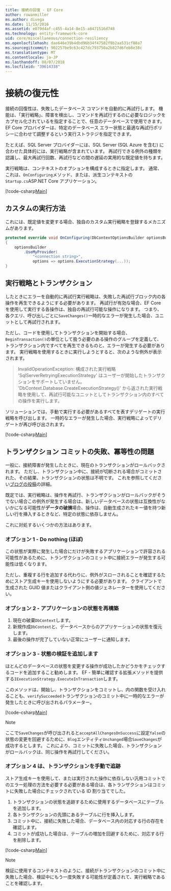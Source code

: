 ```yaml
---
title: 接続の回復 - EF Core
author: rowanmiller
ms.author: divega
ms.date: 11/15/2016
ms.assetid: e079d4af-c455-4a14-8e15-a8471516d748
ms.technology: entity-framework-core
uid: core/miscellaneous/connection-resiliency
ms.openlocfilehash: dae646e39b4dbd96b34f47582f9b2aa531cf88a7
ms.sourcegitcommit: 902257be9c63c427dc793750a2b827d6feb8e38c
ms.translationtype: MT
ms.contentlocale: ja-JP
ms.lasthandoff: 08/07/2018
ms.locfileid: "39614338"
---
```

# <a name="connection-resiliency"></a>接続の復元性

接続の回復性は、失敗したデータベース コマンドを自動的に再試行します。 機能は、「実行戦略」、障害を検出し、コマンドを再試行するのに必要なロジックをカプセル化されているを指定することで、任意のデータベースで使用できます。 EF Core プロバイダーは、特定のデータベース エラー状態と最適な再試行ポリシーに合わせて調整するという実行ストラテジを指定できます。

たとえば、SQL Server プロバイダーには、SQL Server (SQL Azure を含む) に合わせた具体的には、実行戦略が含まれています。 再試行できる例外の種類を認識し、最大再試行回数、再試行などの間の遅延の実用的な既定値を持ちます。

実行戦略は、コンテキストのオプションを構成するときに指定します。 通常、これは、`OnConfiguring`メソッド、または、派生コンテキストの`Startup.cs`ASP.NET Core アプリケーション。

[!code-csharp[Main](../../../samples/core/Miscellaneous/ConnectionResiliency/Program.cs#OnConfiguring)]

## <a name="custom-execution-strategy"></a>カスタムの実行方法

これには、既定値を変更する場合、独自のカスタム実行戦略を登録するメカニズムがあります。

``` csharp
protected override void OnConfiguring(DbContextOptionsBuilder optionsBuilder)
{
    optionsBuilder
        .UseMyProvider(
            "<connection string>",
            options => options.ExecutionStrategy(...));
}
```

## <a name="execution-strategies-and-transactions"></a>実行戦略とトランザクション

したときにエラーを自動的に再試行実行戦略は、失敗した再試行ブロック内の各操作を再生できるようにする必要があります。 再試行が有効な場合、EF Core を使用して実行する各操作は、独自の再試行可能な操作になります。 つまり、各クエリ、呼び出しごとに`SaveChanges()`一時的なエラーが発生した場合、ユニットとして再試行されます。

ただし、コードを使用してトランザクションを開始する場合、`BeginTransaction()`の単位として扱う必要のある操作のグループを定義して、トランザクション内ですべてを再生できるものと、エラーが発生する必要があります。 実行戦略を使用するときに実行しようとすると、次のような例外が表示されます。

> InvalidOperationException: 構成された実行戦略 'SqlServerRetryingExecutionStrategy' はユーザーが開始したトランザクションをサポートしていません。 'DbContext.Database.CreateExecutionStrategy()' から返された実行戦略を使用して、再試行可能なユニットとしてトランザクション内のすべての操作を実行します。

ソリューションでは、手動で実行する必要があるすべてを表すデリゲートの実行戦略を呼び出します。 一時的なエラーが発生した場合、実行戦略によってデリゲートが再び呼び出されます。

[!code-csharp[Main](../../../samples/core/Miscellaneous/ConnectionResiliency/Program.cs#ManualTransaction)]

## <a name="transaction-commit-failure-and-the-idempotency-issue"></a>トランザクション コミットの失敗、冪等性の問題

一般に、接続障害が発生したときに、現在のトランザクションがロールバックされます。 ただし、トランザクション中に、接続が切断される場合がコミットされた、その結果、トランザクションの状態は不明です。 これを参照してください[ブログの投稿](http://blogs.msdn.com/b/adonet/archive/2013/03/11/sql-database-connectivity-and-the-idempotency-issue.aspx)の詳細。

既定では、実行戦略は、操作を再試行、トランザクションがロールバックがそうでない場合この例外が発生する場合は、新しいデータベースの状態は互換性がないかになる可能性が**データの破損**場合、操作は、自動生成されたキー値を持つ新しい行を挿入するときなど、特定の状態に依存しません。

これに対処するいくつかの方法はあります。

### <a name="option-1---do-almost-nothing"></a>オプション 1 - Do nothing (ほぼ)

この状態が実際に発生した場合にだけが失敗するアプリケーションで許容される可能性があるために、トランザクションのコミット中に接続エラーが発生する可能性は低くなります。

ただし、重複する行を追加する代わりに、例外がスローされることを確認するためにストア生成キーを使用しないようにする必要があります。 クライアントで生成された GUID 値またはクライアント側の値ジェネレーターを使用してください。

### <a name="option-2---rebuild-application-state"></a>オプション 2 - アプリケーションの状態を再構築

1. 現在の破棄`DbContext`します。
2. 新規作成`DbContext`と、データベースからのアプリケーションの状態を復元します。
3. 最後の操作が完了していない正常にユーザーに通知します。

### <a name="option-3---add-state-verification"></a>オプション 3 - 状態の検証を追加します

ほとんどのデータベースの状態を変更する操作が成功したかどうかをチェックするコードを追加すること勧めします。 EF - 簡単に確認する拡張メソッドを提供する`IExecutionStrategy.ExecuteInTransaction`します。

このメソッドは、開始し、トランザクションをコミットし、内の関数を受け入れることも、`verifySucceeded`トランザクションのコミット中に一時的なエラーが発生したときに呼び出されるパラメーター。

[!code-csharp[Main](../../../samples/core/Miscellaneous/ConnectionResiliency/Program.cs#Verification)]

> [!NOTE]
> ここで`SaveChanges`が呼び出されると`acceptAllChangesOnSuccess`に設定`false`の状態の変更を回避するために、`Blog`エンティティ`Unchanged`場合`SaveChanges`が成功するとします。 これにより、コミットに失敗した場合、トランザクションがロールバックは、同じ操作を再試行してください。

### <a name="option-4---manually-track-the-transaction"></a>オプション 4 は、トランザクションを手動で追跡

ストア生成キーを使用して、または実行された操作に依存しない汎用コミットでのエラー処理の方法を必要する必要がある場合は、各トランザクションはコミットに失敗した場合にチェックされている ID 割り当てでした。

1. トランザクションの状態を追跡するために使用するデータベースにテーブルを追加します。
2. 各トランザクションの先頭にあるテーブルに行を挿入します。
3. コミット中に、接続に失敗した場合、データベース内の対応する行の存在を確認します。
4. コミットが成功した場合は、テーブルの増加を回避するために、対応する行を削除します。

[!code-csharp[Main](../../../samples/core/Miscellaneous/ConnectionResiliency/Program.cs#Tracking)]

> [!NOTE]
> 検証に使用するコンテキストのように、接続がトランザクションのコミット中に失敗した場合、検証中にもう一度失敗する可能性が定義されて、実行戦略であることを確認します。
